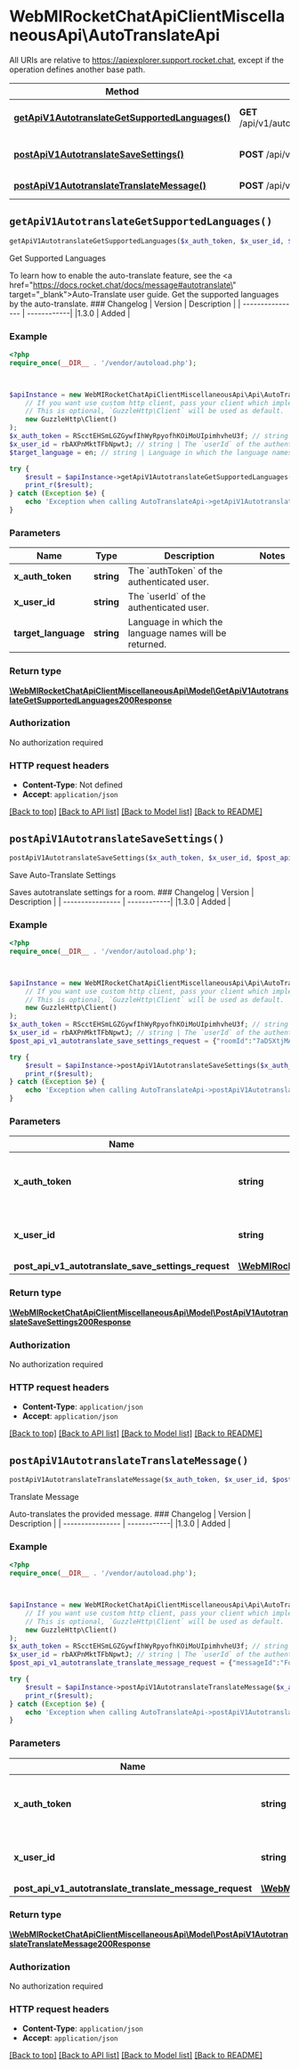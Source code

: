 # WebMIRocketChatApiClientMiscellaneousApi\AutoTranslateApi

All URIs are relative to https://apiexplorer.support.rocket.chat, except if the operation defines another base path.

| Method | HTTP request | Description |
| ------------- | ------------- | ------------- |
| [**getApiV1AutotranslateGetSupportedLanguages()**](AutoTranslateApi.md#getApiV1AutotranslateGetSupportedLanguages) | **GET** /api/v1/autotranslate.getSupportedLanguages | Get Supported Languages |
| [**postApiV1AutotranslateSaveSettings()**](AutoTranslateApi.md#postApiV1AutotranslateSaveSettings) | **POST** /api/v1/autotranslate.saveSettings | Save Auto-Translate  Settings |
| [**postApiV1AutotranslateTranslateMessage()**](AutoTranslateApi.md#postApiV1AutotranslateTranslateMessage) | **POST** /api/v1/autotranslate.translateMessage | Translate Message |


## `getApiV1AutotranslateGetSupportedLanguages()`

```php
getApiV1AutotranslateGetSupportedLanguages($x_auth_token, $x_user_id, $target_language): \WebMIRocketChatApiClientMiscellaneousApi\Model\GetApiV1AutotranslateGetSupportedLanguages200Response
```

Get Supported Languages

To learn how to enable the auto-translate feature, see the <a href=\"https://docs.rocket.chat/docs/message#autotranslate\" target=\"_blank\">Auto-Translate</a> user guide.  Get the supported languages by the auto-translate. ### Changelog | Version      | Description | | ---------------- | ------------| |1.3.0          | Added       |

### Example

```php
<?php
require_once(__DIR__ . '/vendor/autoload.php');



$apiInstance = new WebMIRocketChatApiClientMiscellaneousApi\Api\AutoTranslateApi(
    // If you want use custom http client, pass your client which implements `GuzzleHttp\ClientInterface`.
    // This is optional, `GuzzleHttp\Client` will be used as default.
    new GuzzleHttp\Client()
);
$x_auth_token = RScctEHSmLGZGywfIhWyRpyofhKOiMoUIpimhvheU3f; // string | The `authToken` of the authenticated user.
$x_user_id = rbAXPnMktTFbNpwtJ; // string | The `userId` of the authenticated user.
$target_language = en; // string | Language in which the language names will be returned.

try {
    $result = $apiInstance->getApiV1AutotranslateGetSupportedLanguages($x_auth_token, $x_user_id, $target_language);
    print_r($result);
} catch (Exception $e) {
    echo 'Exception when calling AutoTranslateApi->getApiV1AutotranslateGetSupportedLanguages: ', $e->getMessage(), PHP_EOL;
}
```

### Parameters

| Name | Type | Description  | Notes |
| ------------- | ------------- | ------------- | ------------- |
| **x_auth_token** | **string**| The &#x60;authToken&#x60; of the authenticated user. | |
| **x_user_id** | **string**| The &#x60;userId&#x60; of the authenticated user. | |
| **target_language** | **string**| Language in which the language names will be returned. | |

### Return type

[**\WebMIRocketChatApiClientMiscellaneousApi\Model\GetApiV1AutotranslateGetSupportedLanguages200Response**](../Model/GetApiV1AutotranslateGetSupportedLanguages200Response.md)

### Authorization

No authorization required

### HTTP request headers

- **Content-Type**: Not defined
- **Accept**: `application/json`

[[Back to top]](#) [[Back to API list]](../../README.md#endpoints)
[[Back to Model list]](../../README.md#models)
[[Back to README]](../../README.md)

## `postApiV1AutotranslateSaveSettings()`

```php
postApiV1AutotranslateSaveSettings($x_auth_token, $x_user_id, $post_api_v1_autotranslate_save_settings_request): \WebMIRocketChatApiClientMiscellaneousApi\Model\PostApiV1AutotranslateSaveSettings200Response
```

Save Auto-Translate  Settings

Saves autotranslate settings for a room. ### Changelog | Version      | Description | | ---------------- | ------------| |1.3.0          | Added       |

### Example

```php
<?php
require_once(__DIR__ . '/vendor/autoload.php');



$apiInstance = new WebMIRocketChatApiClientMiscellaneousApi\Api\AutoTranslateApi(
    // If you want use custom http client, pass your client which implements `GuzzleHttp\ClientInterface`.
    // This is optional, `GuzzleHttp\Client` will be used as default.
    new GuzzleHttp\Client()
);
$x_auth_token = RScctEHSmLGZGywfIhWyRpyofhKOiMoUIpimhvheU3f; // string | The `authToken` of the authenticated user.
$x_user_id = rbAXPnMktTFbNpwtJ; // string | The `userId` of the authenticated user.
$post_api_v1_autotranslate_save_settings_request = {"roomId":"7aDSXtjMA3KPLxLjt","field":"autoTranslate","value":true,"defaultLanguage":"en"}; // \WebMIRocketChatApiClientMiscellaneousApi\Model\PostApiV1AutotranslateSaveSettingsRequest

try {
    $result = $apiInstance->postApiV1AutotranslateSaveSettings($x_auth_token, $x_user_id, $post_api_v1_autotranslate_save_settings_request);
    print_r($result);
} catch (Exception $e) {
    echo 'Exception when calling AutoTranslateApi->postApiV1AutotranslateSaveSettings: ', $e->getMessage(), PHP_EOL;
}
```

### Parameters

| Name | Type | Description  | Notes |
| ------------- | ------------- | ------------- | ------------- |
| **x_auth_token** | **string**| The &#x60;authToken&#x60; of the authenticated user. | |
| **x_user_id** | **string**| The &#x60;userId&#x60; of the authenticated user. | |
| **post_api_v1_autotranslate_save_settings_request** | [**\WebMIRocketChatApiClientMiscellaneousApi\Model\PostApiV1AutotranslateSaveSettingsRequest**](../Model/PostApiV1AutotranslateSaveSettingsRequest.md)|  | [optional] |

### Return type

[**\WebMIRocketChatApiClientMiscellaneousApi\Model\PostApiV1AutotranslateSaveSettings200Response**](../Model/PostApiV1AutotranslateSaveSettings200Response.md)

### Authorization

No authorization required

### HTTP request headers

- **Content-Type**: `application/json`
- **Accept**: `application/json`

[[Back to top]](#) [[Back to API list]](../../README.md#endpoints)
[[Back to Model list]](../../README.md#models)
[[Back to README]](../../README.md)

## `postApiV1AutotranslateTranslateMessage()`

```php
postApiV1AutotranslateTranslateMessage($x_auth_token, $x_user_id, $post_api_v1_autotranslate_translate_message_request): \WebMIRocketChatApiClientMiscellaneousApi\Model\PostApiV1AutotranslateTranslateMessage200Response
```

Translate Message

Auto-translates the provided message. ### Changelog | Version      | Description | | ---------------- | ------------| |1.3.0          | Added       |

### Example

```php
<?php
require_once(__DIR__ . '/vendor/autoload.php');



$apiInstance = new WebMIRocketChatApiClientMiscellaneousApi\Api\AutoTranslateApi(
    // If you want use custom http client, pass your client which implements `GuzzleHttp\ClientInterface`.
    // This is optional, `GuzzleHttp\Client` will be used as default.
    new GuzzleHttp\Client()
);
$x_auth_token = RScctEHSmLGZGywfIhWyRpyofhKOiMoUIpimhvheU3f; // string | The `authToken` of the authenticated user.
$x_user_id = rbAXPnMktTFbNpwtJ; // string | The `userId` of the authenticated user.
$post_api_v1_autotranslate_translate_message_request = {"messageId":"Fq7sQNSnDEfzj8qoS","targetLanguage":"en"}; // \WebMIRocketChatApiClientMiscellaneousApi\Model\PostApiV1AutotranslateTranslateMessageRequest

try {
    $result = $apiInstance->postApiV1AutotranslateTranslateMessage($x_auth_token, $x_user_id, $post_api_v1_autotranslate_translate_message_request);
    print_r($result);
} catch (Exception $e) {
    echo 'Exception when calling AutoTranslateApi->postApiV1AutotranslateTranslateMessage: ', $e->getMessage(), PHP_EOL;
}
```

### Parameters

| Name | Type | Description  | Notes |
| ------------- | ------------- | ------------- | ------------- |
| **x_auth_token** | **string**| The &#x60;authToken&#x60; of the authenticated user. | |
| **x_user_id** | **string**| The &#x60;userId&#x60; of the authenticated user. | |
| **post_api_v1_autotranslate_translate_message_request** | [**\WebMIRocketChatApiClientMiscellaneousApi\Model\PostApiV1AutotranslateTranslateMessageRequest**](../Model/PostApiV1AutotranslateTranslateMessageRequest.md)|  | [optional] |

### Return type

[**\WebMIRocketChatApiClientMiscellaneousApi\Model\PostApiV1AutotranslateTranslateMessage200Response**](../Model/PostApiV1AutotranslateTranslateMessage200Response.md)

### Authorization

No authorization required

### HTTP request headers

- **Content-Type**: `application/json`
- **Accept**: `application/json`

[[Back to top]](#) [[Back to API list]](../../README.md#endpoints)
[[Back to Model list]](../../README.md#models)
[[Back to README]](../../README.md)
